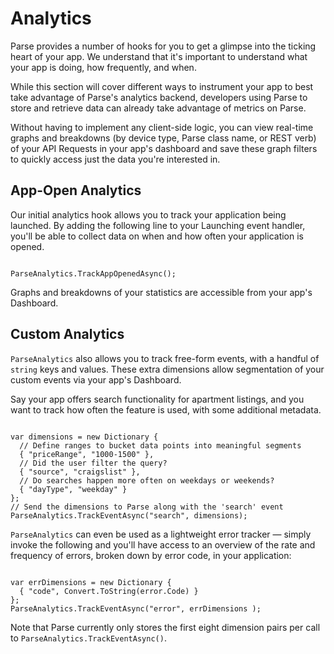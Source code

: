 # Analytics

Parse provides a number of hooks for you to get a glimpse into the ticking heart of your app. We understand that it's important to understand what your app is doing, how frequently, and when.

While this section will cover different ways to instrument your app to best take advantage of Parse's analytics backend, developers using Parse to store and retrieve data can already take advantage of metrics on Parse.

Without having to implement any client-side logic, you can view real-time graphs and breakdowns (by device type, Parse class name, or REST verb) of your API Requests in your app's dashboard and save these graph filters to quickly access just the data you're interested in.

## App-Open Analytics

Our initial analytics hook allows you to track your application being launched. By adding the following line to your Launching event handler, you'll be able to collect data on when and how often your application is opened.

<pre><code class="cs">
ParseAnalytics.TrackAppOpenedAsync();
</code></pre>

Graphs and breakdowns of your statistics are accessible from your app's Dashboard.

## Custom Analytics

`ParseAnalytics` also allows you to track free-form events, with a handful of `string` keys and values. These extra dimensions allow segmentation of your custom events via your app's Dashboard.

Say your app offers search functionality for apartment listings, and you want to track how often the feature is used, with some additional metadata.

<pre><code class="cs">
var dimensions = new Dictionary<string, string> {
  // Define ranges to bucket data points into meaningful segments
  { "priceRange", "1000-1500" },
  // Did the user filter the query?
  { "source", "craigslist" },
  // Do searches happen more often on weekdays or weekends?
  { "dayType", "weekday" }
};
// Send the dimensions to Parse along with the 'search' event
ParseAnalytics.TrackEventAsync("search", dimensions);
</code></pre>

`ParseAnalytics` can even be used as a lightweight error tracker &mdash; simply invoke the following and you'll have access to an overview of the rate and frequency of errors, broken down by error code, in your application:

<pre><code class="cs">
var errDimensions = new Dictionary<string, string> {
  { "code", Convert.ToString(error.Code) }
};
ParseAnalytics.TrackEventAsync("error", errDimensions );
</code></pre>

Note that Parse currently only stores the first eight dimension pairs per call to `ParseAnalytics.TrackEventAsync()`.
